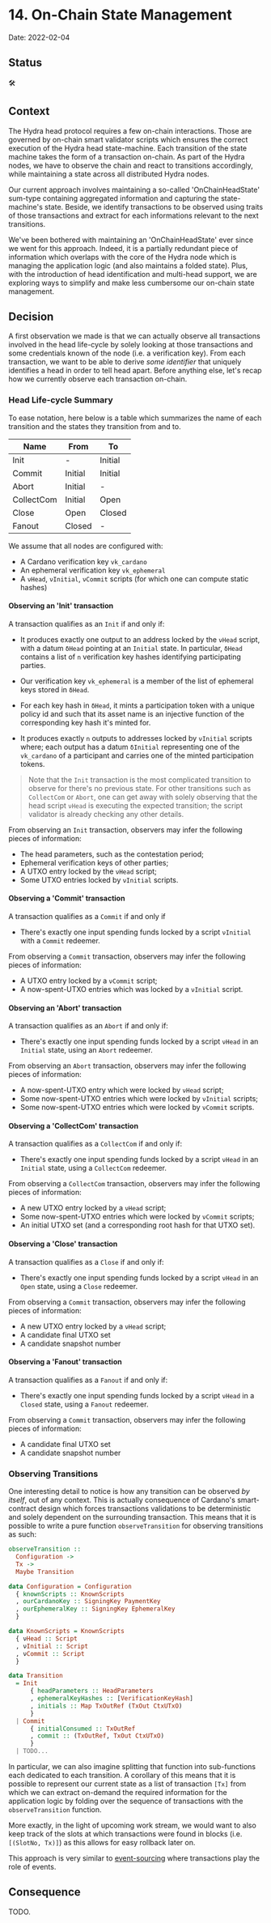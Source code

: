 # 14. On-Chain State Management

Date: 2022-02-04

## Status

:hammer_and_wrench:

## Context

The Hydra head protocol requires a few on-chain interactions. Those are governed by on-chain smart validator scripts which ensures the correct execution of the Hydra head state-machine. Each transition of the state machine takes the form of a transaction on-chain. As part of the Hydra nodes, we have to observe the chain and react to transitions accordingly, while maintaining a state across all distributed Hydra nodes.

Our current approach involves maintaining a so-called 'OnChainHeadState' sum-type containing aggregated information and capturing the state-machine's state. Beside, we identify transactions to be observed using traits of those transactions and extract for each informations relevant to the next transitions. 

We've been bothered with maintaining an 'OnChainHeadState' ever since we went for this approach. Indeed, it is a partially redundant piece of information which overlaps with the core of the Hydra node which is managing the application logic (and also maintains a folded state). Plus, with the introduction of head identification and multi-head support, we are exploring ways to simplify and make less cumbersome our on-chain state management.

## Decision

A first observation we made is that we can actually observe all transactions involved in the head life-cycle by solely looking at those transactions and some credentials known of the node (i.e. a verification key). From each transaction, we want to be able to derive _some identifier_ that uniquely identifies a head in order to tell head apart. Before anything else, let's recap how we currently observe each transaction on-chain. 

### Head Life-cycle Summary

To ease notation, here below is a table which summarizes the name of each transition and the states they transition from and to. 

| Name       | From    | To      |
| ---        | ---     | ---     |
| Init       | -       | Initial |
| Commit     | Initial | Initial |
| Abort      | Initial | -       |
| CollectCom | Initial | Open    |
| Close      | Open    | Closed  |
| Fanout     | Closed  | -       |

We assume that all nodes are configured with:

- A Cardano verification key `vk_cardano` 
- An ephemeral verification key `vk_ephemeral`
- A `νHead`, `νInitial`, `νCommit` scripts (for which one can compute static hashes)

#### Observing an 'Init' transaction

A transaction qualifies as an `Init` if and only if:

- It produces exactly one output to an address locked by the `νHead` script, with a datum `δHead` pointing at an `Initial` state. In particular, `δHead` contains a list of `n` verification key hashes identifying participating parties.

- Our verification key `vk_ephemeral` is a member of the list of ephemeral keys stored in `δHead`.

- For each key hash in `δHead`, it mints a participation token with a unique policy id and such that its asset name is an injective function of the corresponding key hash it's minted for. 

- It produces exactly `n` outputs to addresses locked by `νInitial` scripts where; each output has a datum `δInitial` representing one of the `vk_cardano` of a participant and carries one of the minted participation tokens. 

> Note that the `Init` transaction is the most complicated transition to observe for there's no previous state. For other transitions such as `CollectCom` or `Abort`, one can get away with solely observing that the head script `νHead` is executing the expected transition; the script validator is already checking any other details. 

From observing an `Init` transaction, observers may infer the following pieces of information:

- The head parameters, such as the contestation period;
- Ephemeral verification keys of other parties;
- A UTXO entry locked by the `νHead` script;
- Some UTXO entries locked by `νInitial` scripts.

#### Observing a 'Commit' transaction

A transaction qualifies as a `Commit` if and only if

- There's exactly one input spending funds locked by a script `νInitial` with a `Commit` redeemer.

From observing a `Commit` transaction, observers may infer the following pieces of information:

- A UTXO entry locked by a `νCommit` script;
- A now-spent-UTXO entries which was locked by a `νInitial` script.

#### Observing an 'Abort' transaction

A transaction qualifies as an `Abort` if and only if:

- There's exactly one input spending funds locked by a script `νHead` in an `Initial` state, using an `Abort` redeemer. 

From observing an `Abort` transaction, observers may infer the following pieces of information:

- A now-spent-UTXO entry which were locked by `νHead` script;
- Some now-spent-UTXO entries which were locked by `νInitial` scripts;
- Some now-spent-UTXO entries which were locked by `νCommit` scripts.

#### Observing a 'CollectCom' transaction

A transaction qualifies as a `CollectCom` if and only if:

- There's exactly one input spending funds locked by a script `νHead` in an `Initial` state, using a `CollectCom` redeemer. 

From observing a `CollectCom` transaction, observers may infer the following pieces of information:

- A new UTXO entry locked by a `νHead` script;
- Some now-spent-UTXO entries which were locked by `νCommit` scripts;
- An initial UTXO set (and a corresponding root hash for that UTXO set).

#### Observing a 'Close' transaction

A transaction qualifies as a `Close` if and only if:

- There's exactly one input spending funds locked by a script `νHead` in an `Open` state, using a `Close` redeemer. 

From observing a `Commit` transaction, observers may infer the following pieces of information:

- A new UTXO entry locked by a `νHead` script;
- A candidate final UTXO set
- A candidate snapshot number 

#### Observing a 'Fanout' transaction

A transaction qualifies as a `Fanout` if and only if:

- There's exactly one input spending funds locked by a script `νHead` in a `Closed` state, using a `Fanout` redeemer. 

From observing a `Commit` transaction, observers may infer the following pieces of information:

- A candidate final UTXO set
- A candidate snapshot number 

### Observing Transitions

One interesting detail to notice is how any transition can be observed _by itself_, out of any context. This is actually consequence of Cardano's smart-contract design which forces transactions validations to be deterministic and solely dependent on the surrounding transaction. This means that it is possible to write a pure function `observeTransition` for observing transitions as such:

```hs
observeTransition ::
  Configuration ->
  Tx ->
  Maybe Transition

data Configuration = Configuration
  { knownScripts :: KnownScripts
  , ourCardanoKey :: SigningKey PaymentKey 
  , ourEphemeralKey :: SigningKey EphemeralKey
  }

data KnownScripts = KnownScripts
  { νHead :: Script 
  , νInitial :: Script 
  , νCommit :: Script 
  }

data Transition 
  = Init 
      { headParameters :: HeadParameters
      , ephemeralKeyHashes :: [VerificationKeyHash]
      , initials :: Map TxOutRef (TxOut CtxUTxO)
      }
  | Commit
      { initialConsumed :: TxOutRef
      , commit :: (TxOutRef, TxOut CtxUTxO)
      }
  | TODO...
```

In particular, we can also imagine splitting that function into sub-functions each dedicated to each transition. A corollary of this means that it is possible to represent our current state as a list of transaction `[Tx]` from which we can extract on-demand the required information for the application logic by folding over the sequence of transactions with the `observeTransition` function.

More exactly, in the light of upcoming work stream, we would want to also keep track of the slots at which transactions were found in blocks (i.e. `[(SlotNo, Tx)]`) as this allows for easy rollback later on. 

This approach is very similar to [event-sourcing](https://docs.microsoft.com/en-us/azure/architecture/patterns/event-sourcing) where transactions play the role of events. 

## Consequence

TODO.
